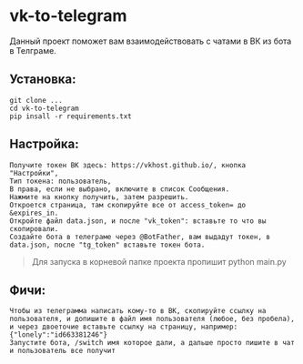 # vk-to-telegram

Данный проект поможет вам взаимодействовать с чатами в ВК из бота в Телграме.

## Установка:

```
git clone ...
cd vk-to-telegram
pip insall -r requirements.txt
```

## Настройка:
```
Получите токен ВК здесь: https://vkhost.github.io/, кнопка "Настройки",
Тип токена: пользователь,
В права, если не выбрано, включите в список Сообщения.
Нажмите на кнопку получить, затем разрешить.
Откроется страница, там скопируйте все от access_token= до &expires_in.
Откройте файл data.json, и после "vk_token": вставьте то что вы скопировали.
Создайте бота в телеграме через @BotFather, вам выдадут токен, в data.json, после "tg_token" вставьте токен бота.
```
> Для запуска в корневой папке проекта пропишит python main.py
## Фичи:
```
Чтобы из телеграмма написать кому-то в ВК, скопируйте ссылку на пользователя, и допишите в файл имя пользователя (любое, без пробела), и через двоеточие вставьте ссылку на страницу, например: {"lonely":"id663381246"}
Запустите бота, /switch имя которое дали, а дальше просто пишите в чат и пользователь все получит
```
